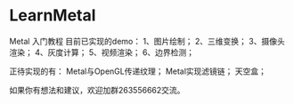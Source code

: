 # LearnMetal
Metal 入门教程
目前已实现的demo：
1、图片绘制；
2、三维变换；
3、摄像头渲染；
4、灰度计算；
5、视频渲染；
6、边界检测；

正待实现的有：
Metal与OpenGL传递纹理；
Metal实现滤镜链；
天空盒；

如果你有想法和建议，欢迎加群263556662交流。

